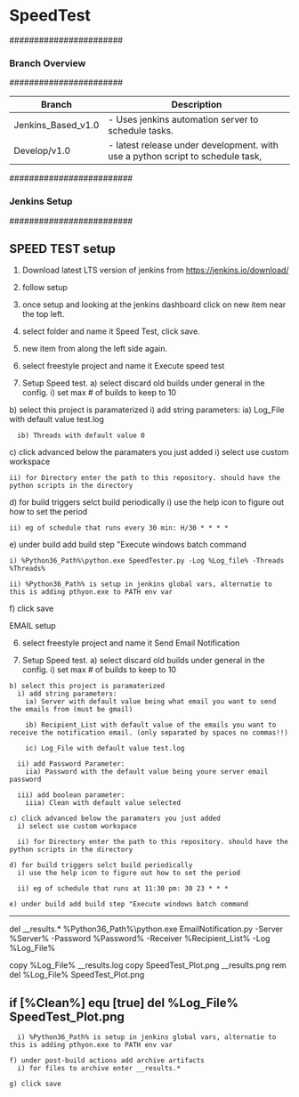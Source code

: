# SpeedTest

#######################
### Branch Overview ###
#######################

Branch             |   Description
-------------------|---------------------------------------------------------------------------------------
Jenkins_Based_v1.0 | - Uses jenkins automation server to schedule tasks. 
Develop/v1.0       | - latest release under development. with use a python script to schedule task,                                                                           |   the email plot will be interpolated, and with give max, avg, and min speed readings


#########################
###   Jenkins Setup   ###
#########################

SPEED TEST setup
----------------

1. Download latest LTS version of jenkins from https://jenkins.io/download/

2. follow setup

3. once setup and looking at the jenkins dashboard click on new item near the top left.

4. select folder and name it Speed Test, click save.

5. new item from along the left side again.

6. select freestyle project and name it Execute speed test

7. Setup Speed test.
  a) select discard old builds under general in the config.
    i) set max # of builds to keep to 10
    
  b) select this project is paramaterized
    i) add string parameters:
      ia) Log_File with default value test.log
      
      ib) Threads with default value 0
      
  c) click advanced below the paramaters you just added
    i) select use custom workspace
    
    ii) for Directory enter the path to this repository. should have the python scripts in the directory
    
  d) for build triggers selct build periodically
    i) use the help icon to figure out how to set the period
    
    ii) eg of schedule that runs every 30 min: H/30 * * * *
    
  e) under build add build step "Execute windows batch command 
  
    i) %Python36_Path%\python.exe SpeedTester.py -Log %Log_file% -Threads %Threads%
    
    ii) %Python36_Path% is setup in jenkins global vars, alternatie to this is adding pthyon.exe to PATH env var
  
  f) click save
  
EMAIL setup

  6. select freestyle project and name it Send Email Notification

  7. Setup Speed test.
    a) select discard old builds under general in the config.
      i) set max # of builds to keep to 10

    b) select this project is paramaterized
      i) add string parameters:
        ia) Server with default value being what email you want to send the emails from (must be gmail)

        ib) Recipient_List with default value of the emails you want to receive the notification email. (only separated by spaces no commas!!)
        
        ic) Log_File with default value test.log
        
      ii) add Password Parameter:
        iia) Password with the default value being youre server email password
        
      iii) add boolean parameter:
        iiia) Clean with default value selected

    c) click advanced below the paramaters you just added
      i) select use custom workspace

      ii) for Directory enter the path to this repository. should have the python scripts in the directory

    d) for build triggers selct build periodically
      i) use the help icon to figure out how to set the period

      ii) eg of schedule that runs at 11:30 pm: 30 23 * * *

    e) under build add build step "Execute windows batch command 
---------------------------------------------------------------------------
del __results.*
%Python36_Path%\python.exe EmailNotification.py -Server %Server% -Password %Password% -Receiver %Recipient_List% -Log %Log_File%

copy %Log_File% __results.log
copy SpeedTest_Plot.png __results.png
rem del %Log_File% SpeedTest_Plot.png

if [%Clean%] equ [true] del %Log_File% SpeedTest_Plot.png
----------------------------------------------------------------------------
      i) %Python36_Path% is setup in jenkins global vars, alternatie to this is adding pthyon.exe to PATH env var

    f) under post-build actions add archive artifacts 
      i) for files to archive enter __results.*

    g) click save

